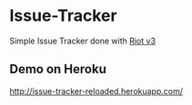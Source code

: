 # Issue-Tracker
Simple Issue Tracker done with [Riot v3](https://v3.riotjs.now.sh/)
## Demo on Heroku
http://issue-tracker-reloaded.herokuapp.com/
